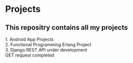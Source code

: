 # Projects
<h2>This repositry contains all my projects</h2>
1. Android App Projects<br>
2. Functional Programming Erlang Project <br>
3. Django REST API under development <br>
   GET request completed
